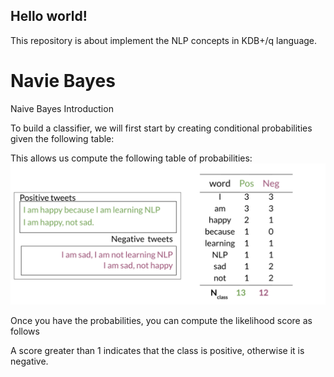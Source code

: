 ## Hello world!

This repository is about implement the NLP concepts in KDB+/q language.

# Navie Bayes
Naive Bayes Introduction

To build a classifier, we will first start by creating conditional probabilities given the following table:

This allows us compute the following table of probabilities:
![Word and table](./src/Navie_Bayes_1.png)

Once you have the probabilities, you can compute the likelihood score as follows

A score greater than 1 indicates that the class is positive, otherwise it is negative.